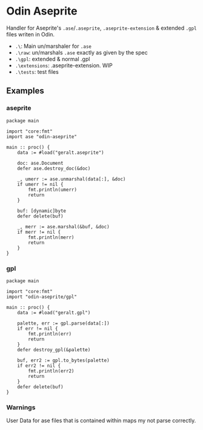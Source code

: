 # Odin Aseprite
Handler for Aseprite's `.ase`/`.aseprite`, `.aseprite-extension` &amp; extended `.gpl` files writen in Odin.   

* `.\`: Main un/marshaler for `.ase`
* `.\raw`: un/marshals `.ase` exactly as given by the spec
* `.\gpl`: extended & normal .gpl   
* `.\extensions`: .aseprite-extension. WIP   
* `.\tests`: test files

## Examples
### aseprite
```odin
package main

import "core:fmt"
import ase "odin-aseprite"

main :: proc() {
    data := #load("geralt.aseprite")

    doc: ase.Document
    defer ase.destroy_doc(&doc)

    _, umerr := ase.unmarshal(data[:], &doc)
    if umerr != nil {
        fmt.println(umerr)
        return
    }

    buf: [dynamic]byte
    defer delete(buf)

    _, merr := ase.marshal(&buf, &doc)
    if merr != nil {
        fmt.println(merr)
        return
    }
}
```

### gpl
```odin
package main

import "core:fmt"
import "odin-aseprite/gpl"

main :: proc() {
    data := #load("geralt.gpl")

    palette, err := gpl.parse(data[:])
    if err != nil {
        fmt.println(err)
        return
    }
    defer destroy_gpl(&palette)

    buf, err2 := gpl.to_bytes(palette)
    if err2 != nil {
        fmt.println(err2)
        return
    } 
    defer delete(buf)
}
```


### Warnings
User Data for ase files that is contained within maps my not parse correctly.